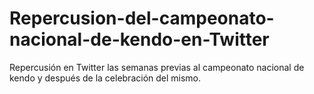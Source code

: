 # Repercusion-del-campeonato-nacional-de-kendo-en-Twitter
Repercusión en Twitter las semanas previas al campeonato nacional de kendo y después de la celebración del mismo.
